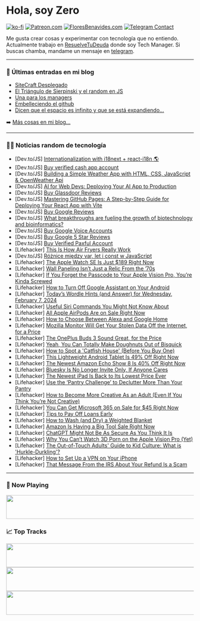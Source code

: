 # Hola, soy Zero

[![ko-fi](https://ko-fi.com/img/githubbutton_sm.svg)](https://ko-fi.com/J3J4N0LUK)
[![Patreon.com](https://img.shields.io/endpoint.svg?url=https%3A%2F%2Fshieldsio-patreon.vercel.app%2Fapi%3Fusername%3Dzerodragon%26type%3Dpatrons&style=for-the-badge)](https://patreon.com/zerodragon)
[![FloresBenavides.com](https://img.shields.io/website?down_message=oops&label=MiBlog&style=for-the-badge&up_message=online&url=https%3A%2F%2Ffloresbenavides.com)](https://floresbenavides.com)
[![Telegram Contact](https://img.shields.io/badge/escr%C3%ADbeme-ZeroDragon-%2326A5E4?style=for-the-badge&logo=telegram)](https://t.me/zerodragon)

Me gusta crear cosas y experimentar con tecnología que no entiendo.
Actualmente trabajo en [ResuelveTuDeuda](http://github.com/resuelve) donde soy Tech Manager.
Si buscas chamba, mandame un mensaje en [telegram](https://t.me/zerodragon).

---

### 📕 Últimas entradas en mi blog
<!-- BLOG-POST-LIST:START -->
- [SiteCraft Desplegado](https://floresbenavides.com/sitecraft-desplegado/)
- [El Triángulo de Sierpinski y el random en JS](https://floresbenavides.com/el-triangulo-de-sierpinski-y-el-random-en-js/)
- [Una para los managers](https://floresbenavides.com/una-para-los-managers/)
- [Embelleciendo el github](https://floresbenavides.com/embelleciendo-el-github/)
- [Dicen que el espacio es infinito y que se está expandiendo…](https://floresbenavides.com/dicen-que-el-espacio-es-infinito-y-que-se-esta-expandiendo/)
<!-- BLOG-POST-LIST:END -->

➡️ [Más cosas en mi blog...](https://floresbenavides.com)

---

### 👨‍💻 Noticias random de tecnología
<!-- TECH-POSTS:START -->
- [Dev.to/JS] [Internationalization with i18next + react-i18n 🌎](https://dev.to/guim0/internationalization-with-i18next-react-i18n-4m28)
- [Dev.to/JS] [Buy verified cash app account](https://dev.to/theresahansene56/buy-verified-cash-app-account-3h5d)
- [Dev.to/JS] [Building a Simple Weather App with HTML, CSS, JavaScript &amp; OpenWeather Api](https://dev.to/pixelgig/building-a-simple-weather-app-with-html-css-javascript-openweather-api-55hh)
- [Dev.to/JS] [AI for Web Devs: Deploying Your AI App to Production](https://dev.to/austingil/ai-for-web-devs-deploying-your-ai-app-to-production-5beb)
- [Dev.to/JS] [Buy Glassdoor Reviews](https://dev.to/theresahansene56/buy-glassdoor-reviews-2i87)
- [Dev.to/JS] [Mastering GitHub Pages: A Step-by-Step Guide for Deploying Your React App with Vite](https://dev.to/0xdeerah/mastering-github-pages-a-step-by-step-guide-for-deploying-your-react-app-with-vite-44jj)
- [Dev.to/JS] [Buy Google Reviews](https://dev.to/theresahansene56/buy-google-reviews-54m9)
- [Dev.to/JS] [What breakthroughs are fueling the growth of biotechnology and bioinformatics?](https://dev.to/yagnapandya9/what-breakthroughs-are-fueling-the-growth-of-biotechnology-and-bioinformatics-4p4p)
- [Dev.to/JS] [Buy Google Voice Accounts](https://dev.to/theresahansene56/buy-google-voice-accounts-3gko)
- [Dev.to/JS] [Buy Google 5 Star Reviews](https://dev.to/theresahansene56/buy-google-5-star-reviews-19io)
- [Dev.to/JS] [Buy Verified Paxful Account](https://dev.to/theresahansene56/buy-verified-paxful-account-10g8)
- [Lifehacker] [This Is How Air Fryers Really Work](https://lifehacker.com/food-drink/how-air-fryers-work)
- [Dev.to/JS] [Różnice między var, let i const w JavaScript](https://dev.to/maksszymczak/roznice-miedzy-var-let-i-const-w-javascript-2dmg)
- [Lifehacker] [The Apple Watch SE Is Just $189 Right Now](https://lifehacker.com/tech/best-apple-watch-se-deal)
- [Lifehacker] [Wall Paneling Isn’t Just a Relic From the ’70s](https://lifehacker.com/home/benefits-of-wall-paneling)
- [Lifehacker] [If You Forget the Passcode to Your Apple Vision Pro, You’re Kinda Screwed](https://lifehacker.com/tech/forgot-passcode-apple-vision-pro)
- [Lifehacker] [How to Turn Off Google Assistant on Your Android](https://lifehacker.com/tech/how-to-turn-off-google-assistant)
- [Lifehacker] [Today’s Wordle Hints &lpar;and Answer&rpar; for Wednesday, February 7, 2024](https://lifehacker.com/entertainment/wordle-answer-today-february-7-2024)
- [Lifehacker] [Useful Siri Commands You Might Not Know About](https://lifehacker.com/tech/everything-you-can-tell-siri-to-do)
- [Lifehacker] [All Apple AirPods Are on Sale Right Now](https://lifehacker.com/tech/apple-airpods-pro-sale)
- [Lifehacker] [How to Choose Between Alexa and Google Home](https://lifehacker.com/tech/how-to-choose-between-alexa-and-google-home)
- [Lifehacker] [Mozilla Monitor Will Get Your Stolen Data Off the Internet, for a Price](https://lifehacker.com/tech/is-mozilla-monitor-plus-worth-it)
- [Lifehacker] [The OnePlus Buds 3 Sound Great, for the Price](https://lifehacker.com/tech/oneplus-buds-3-review)
- [Lifehacker] [Yeah, You Can Totally Make Doughnuts Out of Bisquick](https://lifehacker.com/food-drink/easy-chocolate-glazed-doughnut-recipe)
- [Lifehacker] [How to Spot a &#39;Catfish House&#39; &lpar;Before You Buy One&rpar;](https://lifehacker.com/money/catfish-house-danger-signs)
- [Lifehacker] [This Lightweight Android Tablet Is 49% Off Right Now](https://lifehacker.com/entertainment/samsung-galaxy-tab-s6-lite-sale)
- [Lifehacker] [The Newest Amazon Echo Show 8 Is 40% Off Right Now](https://lifehacker.com/tech/best-echo-show-8-deal)
- [Lifehacker] [Bluesky Is No Longer Invite Only, If Anyone Cares](https://lifehacker.com/tech/anyone-can-sign-up-for-bluesky-now-but-should-you)
- [Lifehacker] [The Newest iPad Is Back to Its Lowest Price Ever](https://lifehacker.com/tech/10th-generation-ipad-sale)
- [Lifehacker] [Use the ‘Pantry Challenge’ to Declutter More Than Your Pantry](https://lifehacker.com/home/how-to-use-the-three-rivers-pantry-challenge-to-declutter)
- [Lifehacker] [How to Become More Creative As an Adult &lpar;Even If You Think You’re Not Creative&rpar;](https://lifehacker.com/health/how-to-become-more-creative-as-an-adult)
- [Lifehacker] [You Can Get Microsoft 365 on Sale for $45 Right Now](https://lifehacker.com/tech/microsoft-365-sale)
- [Lifehacker] [Tips to Pay Off Loans Early](https://lifehacker.com/money/what-to-know-when-paying-loan-early)
- [Lifehacker] [How to Wash &lpar;and Dry&rpar; a Weighted Blanket](https://lifehacker.com/how-to-wash-a-weighted-blanket-1849022834)
- [Lifehacker] [Amazon Is Having a Big Tool Sale Right Now](https://lifehacker.com/home/amazon-tool-sales)
- [Lifehacker] [ChatGPT Might Not Be As Secure As You Think It Is](https://lifehacker.com/tech/how-to-keep-your-chatgpt-account-secure)
- [Lifehacker] [Why You Can’t Watch 3D Porn on the Apple Vision Pro &lpar;Yet&rpar;](https://lifehacker.com/tech/you-cant-watch-3d-porn-on-apple-vision-pro-yet)
- [Lifehacker] [The Out-of-Touch Adults&#39; Guide to Kid Culture: What is &#39;Hurkle-Durkling&#39;?](https://lifehacker.com/entertainment/the-out-of-touch-adults-guide-to-kid-culture-hurkle-durkling)
- [Lifehacker] [How to Set Up a VPN on Your iPhone](https://lifehacker.com/tech/how-to-set-up-vpn-on-iphone)
- [Lifehacker] [That Message From the IRS About Your Refund Is a Scam](https://lifehacker.com/money/irs-email-and-text-message-scam)<!-- TECH-POSTS:END -->

---

### 🎵 Now Playing
<a href="https://spotify-now-playing-dun.vercel.app/now-playing?open"><img src="https://spotify-now-playing-dun.vercel.app/now-playing" width="540" height="64"></a>

### 📈 Top Tracks
<a href="https://spotify-now-playing-dun.vercel.app/top-tracks?i=1&open"><img src="https://spotify-now-playing-dun.vercel.app/top-tracks?i=1" width="540" height="64"></a>
<a href="https://spotify-now-playing-dun.vercel.app/top-tracks?i=2&open"><img src="https://spotify-now-playing-dun.vercel.app/top-tracks?i=2" width="540" height="64"></a>
<a href="https://spotify-now-playing-dun.vercel.app/top-tracks?i=3&open"><img src="https://spotify-now-playing-dun.vercel.app/top-tracks?i=3" width="540" height="64"></a>
